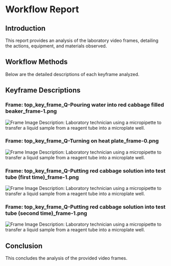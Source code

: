 # Workflow Report

## Introduction
This report provides an analysis of the laboratory video frames, detailing the actions, equipment, and materials observed.

## Workflow Methods
Below are the detailed descriptions of each keyframe analyzed.

## Keyframe Descriptions
### Frame: top_key_frame_Q-Pouring water into red cabbage filled beaker_frame-1.png
![Frame Image](top_key_frame_Q-Pouring%20water%20into%20red%20cabbage%20filled%20beaker_frame-1.png)
Description: Laboratory technician using a micropipette to transfer a liquid sample from a reagent tube into a microplate well.

### Frame: top_key_frame_Q-Turning on heat plate_frame-0.png
![Frame Image](top_key_frame_Q-Turning%20on%20heat%20plate_frame-0.png)
Description: Laboratory technician using a micropipette to transfer a liquid sample from a reagent tube into a microplate well.

### Frame: top_key_frame_Q-Putting red cabbage solution into test tube (first time)_frame-1.png
![Frame Image](top_key_frame_Q-Putting%20red%20cabbage%20solution%20into%20test%20tube%20(first%20time)_frame-1.png)
Description: Laboratory technician using a micropipette to transfer a liquid sample from a reagent tube into a microplate well.

### Frame: top_key_frame_Q-Putting red cabbage solution into test tube (second time)_frame-1.png
![Frame Image](top_key_frame_Q-Putting%20red%20cabbage%20solution%20into%20test%20tube%20(second%20time)_frame-1.png)
Description: Laboratory technician using a micropipette to transfer a liquid sample from a reagent tube into a microplate well.



## Conclusion
This concludes the analysis of the provided video frames.
